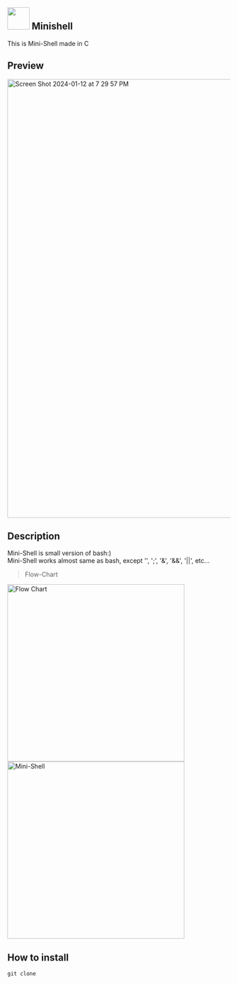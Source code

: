 ## <img src="https://github.com/K-Minishell/Minishell/assets/51233626/f9822537-e881-4d1a-a069-a247e4ba71c2" width="50px"> Minishell

This is Mini-Shell made in C

## Preview
<img width="990" alt="Screen Shot 2024-01-12 at 7 29 57 PM" src="https://github.com/K-Minishell/Minishell/assets/51233626/ccb1a5fe-09ab-4ebc-b954-5ac62a6a68c8">

## Description
Mini-Shell is small version of bash:)<br/>
Mini-Shell works almost same as bash, except '\', ';', '&', '&&', '||', etc...<br/>

> Flow-Chart
<p float="left">
    <img src="https://github.com/K-Minishell/Minishell/assets/51233626/1f38fb92-3a00-4450-a988-9b0ba60838c3" alt="Flow Chart" width="400"/>
    <img src="https://github.com/K-Minishell/Minishell/assets/51233626/6959ce55-1aa7-489b-a85b-63f428816ede" alt="Mini-Shell" width="400"/>
</p>

## How to install
```
git clone 
